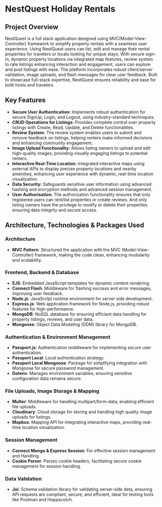 # NestQuest Holiday Rentals

## Project Overview

NestQuest is a full stack application designed using MVC(Model-View-Controller) framework to simplify property rentals with a seamless user experience. Using NestQuest users can list, edit and manage their rental properties for travelers or locals looking for unique stays. With secure sign-in, dynamic property locations via integrated map features, review system to rate listings enhancing interaction and engagement, users can explore and post listings with ease. The platform incorporates robust client/server validation, image uploads, and flash messages for clear user feedback. Built to showcase full-stack expertise, NestQuest ensures reliability and ease for both hosts and travelers.

## Key Features

- **Secure User Authentication:** Implements robust authentication for secure SignUp, Login, and Logout, using industry-standard techniques.
- **CRUD Operations for Listings:** Provides complete control over property listings with Create, Read, Update, and Delete functionalities.
- **Review System:** The review system enables users to submit and remove feedback on listings, helping renters make informed decisions and enhancing community engagement.
- **Image Upload Functionality:** Allows listing owners to upload and edit high-quality images, providing visually engaging listings to potential renters.
- **Interactive Real-Time Location:** Integrated interactive maps using external APIs to display precise property locations and nearby amenities, enhancing user experience with dynamic, real-time location visualization.
- **Data Security:** Safeguards sensitive user information using advanced hashing and encryption methods and advanced session management.
- **User Authorisation:** The authorization functionality ensures that only registered users can rent/list properties or create reviews. And only listing owners have the privilege to modify or delete their properties ensuring data integrity and secure access.

## Architecture, Technologies & Packages Used

### Architecture
- **MVC Pattern**: Structured the application with the MVC (Model-View-Controller) framework, making the code clean, enhancing modularity and scalability.

### Frontend, Backend & Database
- **EJS**: Embedded JavaScript templates for dynamic content rendering.
- **Connect Flash**: Middleware for flashing success and error messages, improving user feedback.
- **Node.js**: JavaScript runtime environment for server side development.
- **Express.js**: Web application framework for Node.js, providing robust features for high-performance.
- **MongoDB**: NoSQL database for ensuring efficient data handling for property listings, reviews, and user data.
- **Mongoose**: Object Data Modeling (ODM) library for MongoDB.

### Authentication & Environment Management
- **Passport.js**: Authentication middleware for implementing secure user authentication.
- **Passport Local**: Local authentication strategy.
- **Passport Local Mongoose**: Package for simplifying integration with Mongoose for secure password management.
- **Dotenv**: Manages environment variables, ensuring sensitive configuration data remains secure.

### File Uploads, Image Storage & Mapping
- **Multer**: Middleware for handling multipart/form-data, enabling efficient file uploads.
- **Cloudinary**: Cloud storage for storing and handling high quality image uploads for listings.
- **Mapbox**: Mapping API for integrating interactive maps, providing real-time location visualization.

### Session Management
- **Connect Mongo & Express Session**: For effective session management and Handling.
- **Cookie Parser**: Parses cookie headers, facilitating secure cookie management for session handling.

### Data Validation
- **Joi**: Schema validation library for validating server-side data, ensuring API requests are compliant, secure, and efficient, ideal for testing tools like Postman and Hoppscotch.

